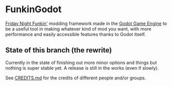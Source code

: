 # FunkinGodot

[Friday Night Funkin'](https://github.com/FunkinCrew/Funkin) modding framework made
in the [Godot Game Engine](https://godotengine.org) to be a useful tool in making
whatever kind of mod you want, with more performance and easily accessible features
thanks to Godot itself.

## State of this branch (the rewrite)

Currently in the state of finishing out more minor options and things but nothing is
super stable yet. A release is still in the works (even if slowly).

See [CREDITS.md](CREDITS.md) for the credits of different people and/or groups.
